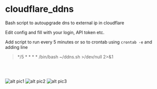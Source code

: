 # cloudflare_ddns
Bash script to autoupgrade dns to external ip in cloudflare

Edit config and fill with your login, API token etc.

Add script to run every 5 minutes or so to crontab using `crontab -e` and adding line
> */5 * * * * /bin/bash ~/ddns.sh >/dev/null 2>&1
<br>
<br>

![alt pic1](https://forum.aapanel.com/assets/files/2021-02-26/1614321795-190183-tmp.png)
![alt pic2](https://forum.aapanel.com/assets/files/2021-02-26/1614321840-241933-tmp1.png)
![alt pic3](https://forum.aapanel.com/assets/files/2021-02-26/1614321849-690607-tmp2.png)
